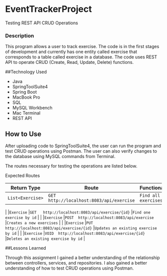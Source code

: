 # EventTrackerProject
Testing REST API CRUD Operations

### Description
This program allows a user to track exercise. The code is in the first stages of development and currently has one entity called exercise that corresponds to a table called exercise in a database. The code uses REST API to operate CRUD (Create, Read, Update, Delete) functions.

##Technology Used
* Java
* SpringToolSuite4
* Spring Boot
* MacBook Pro
* SQL
* MySQL Workbench
* Mac Terminal
* REST API

## How to Use

After uploading code to SpringToolSuite4, the user can run the program and test CRUD operations using Postman. The user can also verify changes to the database using MySQL commands from Terminal.

The routes necessary for testing the operations are listed below.

Expected Routes

| Return Type       | Route                                         | Functionality                    |  
|-------------------|-----------------------------------------------|----------------------------------|
|`List<Exercise>`    |`GET   http://localhost:8083/api/exercise`        |`Find all exercises`              	   |
|
|`Exercise`          |`GET   http://localhost:8083/api/exercise/{id}`    |`Find one exercise by id`            |
|
|`Exercise`         |`POST  http://localhost:8083/api/exercise `    		|`Creates a new exercises`           	|
|
|`Exercise`         |`PUT   http://localhost:8083/api/exercise/{id}`		|`Updates an existing exercise by id`	|
|
|`Exercise`       |`VOID  http://localhost:8083/api/exercise/{id}`		|`Deletes an existing exercise by id`  	|

##Lessons Learned

Through this assignment I gained a better understanding of the relationship between controllers, services, and repositories. I also gained a better understanding of how to test CRUD operations using Postman.
